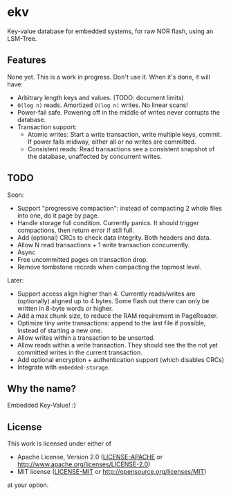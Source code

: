 # ekv

Key-value database for embedded systems, for raw NOR flash, using an LSM-Tree.

## Features

None yet. This is a work in progress. Don't use it. When it's done, it will have:

- Arbitrary length keys and values. (TODO: document limits)
- `O(log n)` reads. Amortized `O(log n)` writes. No linear scans!
- Power-fail safe. Powering off in the middle of writes never corrupts the database.
- Transaction support:
  - Atomic writes: Start a write transaction, write multiple keys, commit. If power fails midway, either all or no writes are committed.
  - Consistent reads: Read transactions see a consistent snapshot of the database, unaffected by concurrent writes.

## TODO

Soon:

- Support "progressive compaction": instead of compacting 2 whole files into one, do it page by page.
- Handle storage full condition. Currently panics. It should trigger compactions, then return error if still full.
- Add (optional) CRCs to check data integrity. Both headers and data.
- Allow N read transactions + 1 write transaction concurrently.
- Async
- Free uncommitted pages on transaction drop.
- Remove tombstone records when compacting the topmost level.

Later:

- Support access align higher than 4. Currently reads/writes are (optionally) aligned up to 4 bytes. Some flash out there can only be written in 8-byte words or higher.
- Add a max chunk size, to reduce the RAM requirement in PageReader.
- Optimize tiny write transactions: append to the last file if possible, instead of starting a new one.
- Allow writes within a transaction to be unsorted.
- Allow reads within a write transaction. They should see the the not yet committed writes in the current transaction.
- Add optional encryption + authentication support (which disables CRCs)
- Integrate with `embedded-storage`.

## Why the name?

Embedded Key-Value! :)

## License

This work is licensed under either of

- Apache License, Version 2.0 ([LICENSE-APACHE](LICENSE-APACHE) or
  <http://www.apache.org/licenses/LICENSE-2.0>)
- MIT license ([LICENSE-MIT](LICENSE-MIT) or <http://opensource.org/licenses/MIT>)

at your option.

